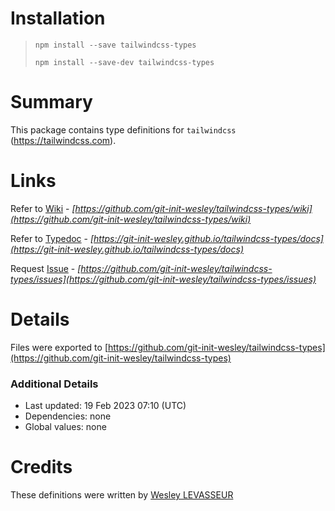 # Installation

> `npm install --save tailwindcss-types`
>
> `npm install --save-dev tailwindcss-types`

# Summary

This package contains type definitions for `tailwindcss` (https://tailwindcss.com).

# Links

Refer to [Wiki](https://github.com/git-init-wesley/tailwindcss-types/wiki) -
*[https://github.com/git-init-wesley/tailwindcss-types/wiki](https://github.com/git-init-wesley/tailwindcss-types/wiki)*

Refer to [Typedoc](https://git-init-wesley.github.io/tailwindcss-types/docsi) -
*[https://git-init-wesley.github.io/tailwindcss-types/docs](https://git-init-wesley.github.io/tailwindcss-types/docs)*

Request [Issue](https://github.com/git-init-wesley/tailwindcss-types/issues)  -
*[https://github.com/git-init-wesley/tailwindcss-types/issues](https://github.com/git-init-wesley/tailwindcss-types/issues)*

# Details

Files were exported to
[https://github.com/git-init-wesley/tailwindcss-types](https://github.com/git-init-wesley/tailwindcss-types)

### Additional Details

* Last updated: 19 Feb 2023 07:10 (UTC)
* Dependencies: none
* Global values: none

# Credits

These definitions were written by [Wesley LEVASSEUR](https://github.com/git-init-wesley/)

